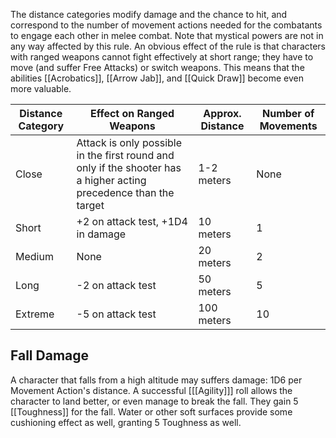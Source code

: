 The distance categories modify damage and the chance to hit, and correspond to the number of movement actions needed for the combatants to engage each other in melee combat. Note that mystical powers are not in any way affected by this rule. An obvious effect of the rule is that characters with ranged weapons cannot fight effectively at short range; they have to move (and suffer Free Attacks) or switch weapons. This means that the abilities [[Acrobatics]], [[Arrow Jab]], and [[Quick Draw]] become even more valuable.

| Distance Category | Effect on Ranged Weapons                                                                                          | Approx. Distance | Number of Movements |
| ----------------- | ----------------------------------------------------------------------------------------------------------------- | ---------------- | ------------------- |
| Close             | Attack is only possible in the first round and only if the shooter has a higher acting precedence than the target | 1-2 meters       | None                |
| Short             | +2 on attack test, +1D4 in damage                                                                                 | 10 meters        | 1                   |
| Medium            | None                                                                                                              | 20 meters        | 2                   |
| Long              | -2 on attack test                                                                                                 | 50 meters        | 5                   |
| Extreme           | -5 on attack test                                                                                                 | 100 meters       | 10                  |
## Fall Damage
A character that falls from a high altitude may suffers damage: 1D6 per Movement Action's distance. A successful \[[[Agility]]\] roll allows the character to land better, or even manage to break the fall. They gain 5 [[Toughness]] for the fall. Water or other soft surfaces provide some cushioning effect as well, granting 5 Toughness as well.
